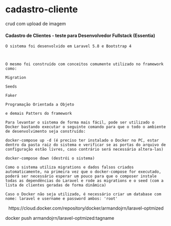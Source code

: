 # cadastro-cliente
crud com upload de imagem

<h4>Cadastro de Clientes - teste para Desenvolvedor Fullstack (Essentia)</h4> 

  

<p align="left"> 

    O sistema foi desenvolvido em Laravel 5.8 e Bootstrap 4 

     

    O mesmo foi construído com conceitos comumente utilizado no framework como: 

    Migration 

    Seeds 

    Faker 

    Programação Orientada a Objeto 

    e demais Patters do framework     

    

</p> 

  

<p align="left"> 

    Para levantar o sistema de forma mais fácil, pode ser utilizado o Docker bastando executar o seguinte comando para que o todo o ambiente de desenvolvimento seja construído:  

    docker-compose up -d (é preciso ter instalado o Docker no PC, estar dentro da pasta raiz do sistema e verificar se as portas do arquivo de configuração estão livres, caso contrário será necessário altera-las) 

    docker-compose down (destrói o sistema) 

</p> 

  

<p align="left"> 

    Como o sistema utiliza migrations e dados falsos criados automaticamente, na primeira vez que o docker-compose for executado, poderá ser necessário esperar um pouco para que o composer instale todas as dependências do Laravel e rode as migrations e o seed (com a lista de clientes geradas de forma dinâmica) 

</p> 

  

<p align="left"> 

    Caso o Docker não seja utilizado, é necessário criar um database com nome: laravel e username e password ambos: 'root' 

</p> 

  

<p align="center">https://cloud.docker.com/repository/docker/armandojrn/laravel-optmized </br> 

docker push armandojrn/laravel-optmized:tagname 

</p> 


